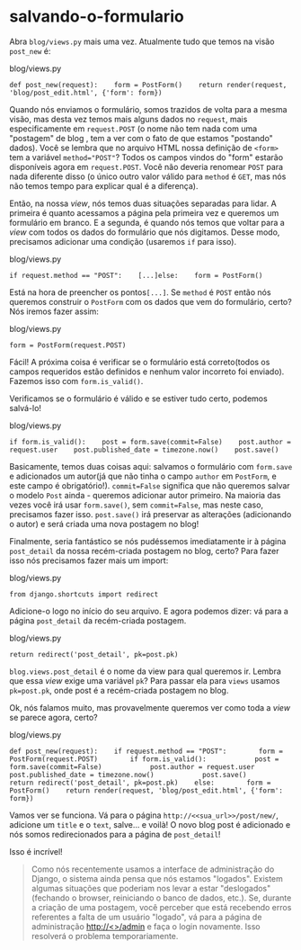 # salvando-o-formulario

Abra `blog/views.py` mais uma vez. Atualmente tudo que temos na visão `post_new` é:

blog/views.py

```text
def post_new(request):    form = PostForm()    return render(request, 'blog/post_edit.html', {'form': form})
```

Quando nós enviamos o formulário, somos trazidos de volta para a mesma visão, mas desta vez temos mais alguns dados no `request`, mais especificamente em `request.POST` \(o nome não tem nada com uma "postagem" de blog , tem a ver com o fato de que estamos "postando" dados\). Você se lembra que no arquivo HTML nossa definição de `<form>` tem a variável `method="POST"`? Todos os campos vindos do "form" estarão disponíveis agora em `request.POST`. Você não deveria renomear `POST` para nada diferente disso \(o único outro valor válido para `method` é `GET`, mas nós não temos tempo para explicar qual é a diferença\).

Então, na nossa _view_, nós temos duas situações separadas para lidar. A primeira é quanto acessamos a página pela primeira vez e queremos um formulário em branco. E a segunda, é quando nós temos que voltar para a _view_ com todos os dados do formulário que nós digitamos. Desse modo, precisamos adicionar uma condição \(usaremos `if` para isso\).

blog/views.py

```text
if request.method == "POST":    [...]else:    form = PostForm()
```

Está na hora de preencher os pontos`[...]`. Se `method` é `POST` então nós queremos construir o `PostForm` com os dados que vem do formulário, certo? Nós iremos fazer assim:

blog/views.py

```text
form = PostForm(request.POST)
```

Fácil! A próxima coisa é verificar se o formulário está correto\(todos os campos requeridos estão definidos e nenhum valor incorreto foi enviado\). Fazemos isso com `form.is_valid()`.

Verificamos se o formulário é válido e se estiver tudo certo, podemos salvá-lo!

blog/views.py

```text
if form.is_valid():    post = form.save(commit=False)    post.author = request.user    post.published_date = timezone.now()    post.save()
```

Basicamente, temos duas coisas aqui: salvamos o formulário com `form.save` e adicionados um autor\(já que não tinha o campo `author` em `PostForm`, e este campo é obrigatório!\). `commit=False` significa que não queremos salvar o modelo `Post` ainda - queremos adicionar autor primeiro. Na maioria das vezes você irá usar `form.save()`, sem `commit=False`, mas neste caso, precisamos fazer isso. `post.save()` irá preservar as alterações \(adicionando o autor\) e será criada uma nova postagem no blog!

Finalmente, seria fantástico se nós pudéssemos imediatamente ir à página `post_detail` da nossa recém-criada postagem no blog, certo? Para fazer isso nós precisamos fazer mais um import:

blog/views.py

```text
from django.shortcuts import redirect
```

Adicione-o logo no início do seu arquivo. E agora podemos dizer: vá para a página `post_detail` da recém-criada postagem.

blog/views.py

```text
return redirect('post_detail', pk=post.pk)
```

`blog.views.post_detail` é o nome da view para qual queremos ir. Lembra que essa _view_ exige uma variável `pk`? Para passar ela para `views` usamos `pk=post.pk`, onde post é a recém-criada postagem no blog.

Ok, nós falamos muito, mas provavelmente queremos ver como toda a _view_ se parece agora, certo?

blog/views.py

```text
def post_new(request):    if request.method == "POST":        form = PostForm(request.POST)        if form.is_valid():            post = form.save(commit=False)            post.author = request.user            post.published_date = timezone.now()            post.save()            return redirect('post_detail', pk=post.pk)    else:        form = PostForm()    return render(request, 'blog/post_edit.html', {'form': form})
```

Vamos ver se funciona. Vá para o página `http://<<sua_url>>/post/new/`, adicione um `title` e o `text`, salve... e voilà! O novo blog post é adicionado e nós somos redirecionados para a página de `post_detail`!

Isso é incrível!

> Como nós recentemente usamos a interface de administração do Django, o sistema ainda pensa que nós estamos "logados". Existem algumas situações que poderiam nos levar a estar "deslogados" \(fechando o browser, reiniciando o banco de dados, etc.\). Se, durante a criação de uma postagem, você perceber que está recebendo erros referentes a falta de um usuário "logado", vá para a página de administração [http://&lt;&gt;/admin](http://<>/admin) e faça o login novamente. Isso resolverá o problema temporariamente.

[    
](https://afropython.gitbook.io/tutorial/template)

